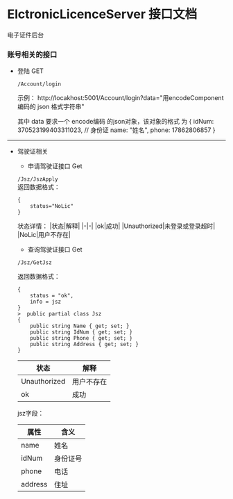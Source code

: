 # ElctronicLicenceServer 接口文档
电子证件后台

### 账号相关的接口

- 登陆 GET

    ```/Account/login```   

    示例： http://locakhost:5001/Account/login?data="用encodeComponent编码的 json 格式字符串"
    
    其中 data 要求一个  encode编码 的json对象，该对象的格式 为 
        {
            idNum: 370523199403311023, // 身份证
            name: "姓名", 
            phone: 17862806857
        }
---------------

- 驾驶证相关
    - 申请驾驶证接口 Get

    ```/Jsz/JszApply```    
    返回数据格式：
    ```
    {
        status="NoLic"
    }
    ```
    状态详情：
        |状态|解释|
        |-|-|
        |ok|成功|
        |Unauthorized|未登录或登录超时|
        |NoLic|用户不存在|

    - 查询驾驶证接口 Get

    ```/Jsz/GetJsz```

    返回数据格式：
    ```
    {
        status = "ok",
        info = jsz
    }
    >  public partial class Jsz
    {
        public string Name { get; set; }
        public string IdNum { get; set; }
        public string Phone { get; set; }
        public string Address { get; set; }
    }
    ```
    |状态|解释|
    |-|-|
    |Unauthorized|用户不存在|
    |ok| 成功|

    jsz字段：
    
    |属性|含义|
    |-|-|
    |name|姓名|
    |idNum| 身份证号|
    |phone|电话|
    |address|住址|
      
        


